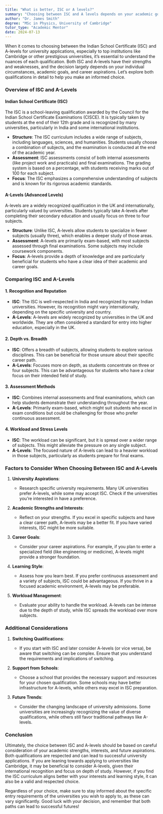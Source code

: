 ```yaml
---
title: "What is better, ISC or A levels?"
summary: "Choosing between ISC and A levels depends on your academic goals and career aspirations. Both have unique strengths for university applications."
author: "Dr. James Smith"
degree: "MSc in Physics, University of Cambridge"
tutor_type: "Academic Mentor"
date: 2024-07-13
---
```


When it comes to choosing between the Indian School Certificate (ISC) and A-levels for university applications, especially to top institutions like Cambridge or other prestigious universities, it’s essential to understand the nuances of each qualification. Both ISC and A-levels have their strengths and weaknesses, and the decision largely depends on your individual circumstances, academic goals, and career aspirations. Let’s explore both qualifications in detail to help you make an informed choice.

### Overview of ISC and A-Levels

#### Indian School Certificate (ISC)

The ISC is a school-leaving qualification awarded by the Council for the Indian School Certificate Examinations (CISCE). It is typically taken by students at the end of their 12th grade and is recognized by many universities, particularly in India and some international institutions. 

- **Structure**: The ISC curriculum includes a wide range of subjects, including languages, sciences, and humanities. Students usually choose a combination of subjects, and the examination is conducted at the end of the academic year.
- **Assessment**: ISC assessments consist of both internal assessments (like project work and practicals) and final examinations. The grading system is based on a percentage, with students receiving marks out of 100 for each subject.
- **Focus**: The ISC emphasizes a comprehensive understanding of subjects and is known for its rigorous academic standards.

#### A-Levels (Advanced Levels)

A-levels are a widely recognized qualification in the UK and internationally, particularly valued by universities. Students typically take A-levels after completing their secondary education and usually focus on three to four subjects.

- **Structure**: Unlike ISC, A-levels allow students to specialize in fewer subjects (usually three), which enables a deeper study of those areas.
- **Assessment**: A-levels are primarily exam-based, with most subjects assessed through final examinations. Some subjects may include coursework components.
- **Focus**: A-levels provide a depth of knowledge and are particularly beneficial for students who have a clear idea of their academic and career goals.

### Comparing ISC and A-Levels

#### 1. **Recognition and Reputation**

- **ISC**: The ISC is well-respected in India and recognized by many Indian universities. However, its recognition might vary internationally, depending on the specific university and country.
- **A-Levels**: A-levels are widely recognized by universities in the UK and worldwide. They are often considered a standard for entry into higher education, especially in the UK.

#### 2. **Depth vs. Breadth**

- **ISC**: Offers a breadth of subjects, allowing students to explore various disciplines. This can be beneficial for those unsure about their specific career path.
- **A-Levels**: Focuses more on depth, as students concentrate on three or four subjects. This can be advantageous for students who have a clear focus on their intended field of study.

#### 3. **Assessment Methods**

- **ISC**: Combines internal assessments and final examinations, which can help students demonstrate their understanding throughout the year.
- **A-Levels**: Primarily exam-based, which might suit students who excel in exam conditions but could be challenging for those who prefer continuous assessment.

#### 4. **Workload and Stress Levels**

- **ISC**: The workload can be significant, but it is spread over a wider range of subjects. This might alleviate the pressure on any single subject.
- **A-Levels**: The focused nature of A-levels can lead to a heavier workload in those subjects, particularly as students prepare for final exams.

### Factors to Consider When Choosing Between ISC and A-Levels

1. **University Aspirations**:
   - Research specific university requirements. Many UK universities prefer A-levels, while some may accept ISC. Check if the universities you’re interested in have a preference.

2. **Academic Strengths and Interests**:
   - Reflect on your strengths. If you excel in specific subjects and have a clear career path, A-levels may be a better fit. If you have varied interests, ISC might be more suitable.

3. **Career Goals**:
   - Consider your career aspirations. For example, if you plan to enter a specialized field (like engineering or medicine), A-levels might provide a stronger foundation.

4. **Learning Style**:
   - Assess how you learn best. If you prefer continuous assessment and a variety of subjects, ISC could be advantageous. If you thrive in a focused academic environment, A-levels may be preferable.

5. **Workload Management**:
   - Evaluate your ability to handle the workload. A-levels can be intense due to the depth of study, while ISC spreads the workload over more subjects.

### Additional Considerations

1. **Switching Qualifications**:
   - If you start with ISC and later consider A-levels (or vice versa), be aware that switching can be complex. Ensure that you understand the requirements and implications of switching.

2. **Support from Schools**:
   - Choose a school that provides the necessary support and resources for your chosen qualification. Some schools may have better infrastructure for A-levels, while others may excel in ISC preparation.

3. **Future Trends**:
   - Consider the changing landscape of university admissions. Some universities are increasingly recognizing the value of diverse qualifications, while others still favor traditional pathways like A-levels.

### Conclusion

Ultimately, the choice between ISC and A-levels should be based on careful consideration of your academic strengths, interests, and future aspirations. Both qualifications are respected and can lead to successful university applications. If you are leaning towards applying to universities like Cambridge, it may be beneficial to consider A-levels, given their international recognition and focus on depth of study. However, if you find the ISC curriculum aligns better with your interests and learning style, it can also be a valid and respected choice.

Regardless of your choice, make sure to stay informed about the specific entry requirements of the universities you wish to apply to, as these can vary significantly. Good luck with your decision, and remember that both paths can lead to successful futures!
    